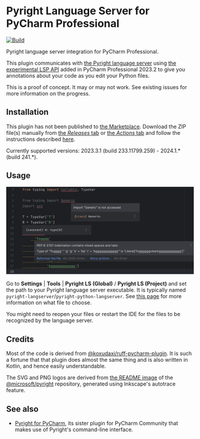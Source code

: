 # Pyright Language Server for PyCharm Professional

[![Build](https://github.com/InSyncWithFoo/pyright-langserver-for-pycharm/actions/workflows/build.yaml/badge.svg)](https://github.com/InSyncWithFoo/pyright-langserver-for-pycharm/actions/workflows/build.yaml)

<!-- Plugin description -->
Pyright language server integration for PyCharm Professional.

This plugin communicates with [the Pyright language server][1]
using [the experimental LSP API][2] added in PyCharm Professional 2023.2
to give you annotations about your code as you edit your Python files.


  [1]: https://github.com/microsoft/pyright
  [2]: https://plugins.jetbrains.com/docs/intellij/language-server-protocol.html
<!-- Plugin description end -->

This is a proof of concept. It may or may not work.
See existing issues for more information on the progress.


## Installation

This plugin has not been published to [the Marketplace][3].
Download the ZIP file(s) manually from [the <i>Releases</i> tab][4]
or [the <i>Actions</i> tab][5] and follow the instructions described [here][6].

Currently supported versions:
2023.3.1 (build 233.11799.259) - 2024.1.* (build 241.*).


## Usage

![](.github/readme/demo1.png)

Go to <b>Settings</b> | <b>Tools</b> |
<b>Pyright LS (Global)</b> / <b>Pyright LS (Project)</b> and
set the path to your Pyright language server executable.
It is typically named `pyright-langserver`/`pyright-python-langserver`.
See [this page][7] for more information on what file to choose.

You might need to reopen your files or restart the IDE
for the files to be recognized by the language server.


## Credits

Most of the code is derived from [@koxudaxi/ruff-pycharm-plugin][8].
It is such a fortune that that plugin does almost the same thing
and is also written in Kotlin, and hence easily understandable.

The SVG and PNG logos are derived from [the README image][9]
of the [@microsoft/pyright][1] repository,
generated using Inkscape's autotrace feature.


## See also

* [Pyright for PyCharm][10], its sister plugin for PyCharm Community
  that makes use of Pyright's command-line interface.


  [3]: https://plugins.jetbrains.com/
  [4]: https://github.com/InSyncWithFoo/pyright-langserver-for-pycharm/releases
  [5]: https://github.com/InSyncWithFoo/pyright-langserver-for-pycharm/actions/workflows/build.yaml
  [6]: https://www.jetbrains.com/help/pycharm/managing-plugins.html#install_plugin_from_disk
  [7]: https://insyncwithfoo.github.io/pyright-for-pycharm/faq/#whats-the-difference-between-pyright-and-pyright-python
  [8]: https://github.com/koxudaxi/ruff-pycharm-plugin
  [9]: https://github.com/microsoft/pyright/blob/main/docs/img/PyrightLarge.png
  [10]: https://github.com/InSyncWithFoo/pyright-for-pycharm
